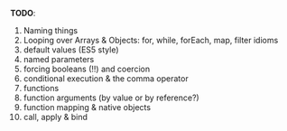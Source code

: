 **TODO**: 

1. Naming things
1. Looping over Arrays & Objects: for, while, forEach, map, filter idioms
1. default values (ES5 style)
1. named parameters
1. forcing booleans (!!) and coercion
1. conditional execution & the comma operator
1. functions
  1. function arguments (by value or by reference?)
  1. function mapping & native objects
  1. call, apply & bind
